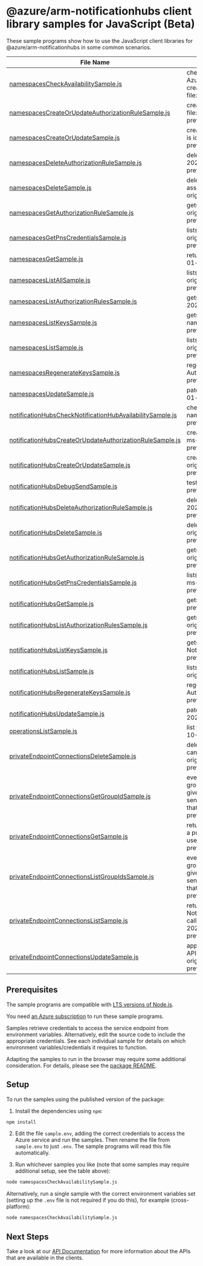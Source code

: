 # @azure/arm-notificationhubs client library samples for JavaScript (Beta)

These sample programs show how to use the JavaScript client libraries for @azure/arm-notificationhubs in some common scenarios.

| **File Name**                                                                                                       | **Description**                                                                                                                                                                                                                                                                                                                                                          |
| ------------------------------------------------------------------------------------------------------------------- | ------------------------------------------------------------------------------------------------------------------------------------------------------------------------------------------------------------------------------------------------------------------------------------------------------------------------------------------------------------------------ |
| [namespacesCheckAvailabilitySample.js][namespacescheckavailabilitysample]                                           | checks the availability of the given service namespace across all Azure subscriptions. This is useful because the domain name is created based on the service namespace name. x-ms-original-file: 2023-10-01-preview/Namespaces/CheckAvailability.json                                                                                                                   |
| [namespacesCreateOrUpdateAuthorizationRuleSample.js][namespacescreateorupdateauthorizationrulesample]               | creates an authorization rule for a namespace x-ms-original-file: 2023-10-01-preview/Namespaces/AuthorizationRuleCreateOrUpdate.json                                                                                                                                                                                                                                     |
| [namespacesCreateOrUpdateSample.js][namespacescreateorupdatesample]                                                 | creates / Updates a Notification Hub namespace. This operation is idempotent. x-ms-original-file: 2023-10-01-preview/Namespaces/CreateOrUpdate.json                                                                                                                                                                                                                      |
| [namespacesDeleteAuthorizationRuleSample.js][namespacesdeleteauthorizationrulesample]                               | deletes a namespace authorization rule x-ms-original-file: 2023-10-01-preview/Namespaces/AuthorizationRuleDelete.json                                                                                                                                                                                                                                                    |
| [namespacesDeleteSample.js][namespacesdeletesample]                                                                 | deletes an existing namespace. This operation also removes all associated notificationHubs under the namespace. x-ms-original-file: 2023-10-01-preview/Namespaces/Delete.json                                                                                                                                                                                            |
| [namespacesGetAuthorizationRuleSample.js][namespacesgetauthorizationrulesample]                                     | gets an authorization rule for a namespace by name. x-ms-original-file: 2023-10-01-preview/Namespaces/AuthorizationRuleGet.json                                                                                                                                                                                                                                          |
| [namespacesGetPnsCredentialsSample.js][namespacesgetpnscredentialssample]                                           | lists the PNS credentials associated with a namespace. x-ms-original-file: 2023-10-01-preview/Namespaces/PnsCredentialsGet.json                                                                                                                                                                                                                                          |
| [namespacesGetSample.js][namespacesgetsample]                                                                       | returns the given namespace. x-ms-original-file: 2023-10-01-preview/Namespaces/Get.json                                                                                                                                                                                                                                                                                  |
| [namespacesListAllSample.js][namespaceslistallsample]                                                               | lists all the available namespaces within the subscription. x-ms-original-file: 2023-10-01-preview/Namespaces/ListBySubscription.json                                                                                                                                                                                                                                    |
| [namespacesListAuthorizationRulesSample.js][namespaceslistauthorizationrulessample]                                 | gets the authorization rules for a namespace. x-ms-original-file: 2023-10-01-preview/Namespaces/AuthorizationRuleList.json                                                                                                                                                                                                                                               |
| [namespacesListKeysSample.js][namespaceslistkeyssample]                                                             | gets the Primary and Secondary ConnectionStrings to the namespace. x-ms-original-file: 2023-10-01-preview/Namespaces/AuthorizationRuleListKeys.json                                                                                                                                                                                                                      |
| [namespacesListSample.js][namespaceslistsample]                                                                     | lists the available namespaces within a resource group. x-ms-original-file: 2023-10-01-preview/Namespaces/ListByResourceGroup.json                                                                                                                                                                                                                                       |
| [namespacesRegenerateKeysSample.js][namespacesregeneratekeyssample]                                                 | regenerates the Primary/Secondary Keys to the Namespace Authorization Rule x-ms-original-file: 2023-10-01-preview/Namespaces/AuthorizationRuleRegenerateKey.json                                                                                                                                                                                                         |
| [namespacesUpdateSample.js][namespacesupdatesample]                                                                 | patches the existing namespace. x-ms-original-file: 2023-10-01-preview/Namespaces/Update.json                                                                                                                                                                                                                                                                            |
| [notificationHubsCheckNotificationHubAvailabilitySample.js][notificationhubschecknotificationhubavailabilitysample] | checks the availability of the given notificationHub in a namespace. x-ms-original-file: 2023-10-01-preview/NotificationHubs/CheckAvailability.json                                                                                                                                                                                                                      |
| [notificationHubsCreateOrUpdateAuthorizationRuleSample.js][notificationhubscreateorupdateauthorizationrulesample]   | creates/Updates an authorization rule for a NotificationHub x-ms-original-file: 2023-10-01-preview/NotificationHubs/AuthorizationRuleCreateOrUpdate.json                                                                                                                                                                                                                 |
| [notificationHubsCreateOrUpdateSample.js][notificationhubscreateorupdatesample]                                     | creates/Update a NotificationHub in a namespace. x-ms-original-file: 2023-10-01-preview/NotificationHubs/CreateOrUpdate.json                                                                                                                                                                                                                                             |
| [notificationHubsDebugSendSample.js][notificationhubsdebugsendsample]                                               | test send a push notification. x-ms-original-file: 2023-10-01-preview/NotificationHubs/DebugSend.json                                                                                                                                                                                                                                                                    |
| [notificationHubsDeleteAuthorizationRuleSample.js][notificationhubsdeleteauthorizationrulesample]                   | deletes a notificationHub authorization rule x-ms-original-file: 2023-10-01-preview/NotificationHubs/AuthorizationRuleDelete.json                                                                                                                                                                                                                                        |
| [notificationHubsDeleteSample.js][notificationhubsdeletesample]                                                     | deletes a notification hub associated with a namespace. x-ms-original-file: 2023-10-01-preview/NotificationHubs/Delete.json                                                                                                                                                                                                                                              |
| [notificationHubsGetAuthorizationRuleSample.js][notificationhubsgetauthorizationrulesample]                         | gets an authorization rule for a NotificationHub by name. x-ms-original-file: 2023-10-01-preview/NotificationHubs/AuthorizationRuleGet.json                                                                                                                                                                                                                              |
| [notificationHubsGetPnsCredentialsSample.js][notificationhubsgetpnscredentialssample]                               | lists the PNS Credentials associated with a notification hub. x-ms-original-file: 2023-10-01-preview/NotificationHubs/PnsCredentialsGet.json                                                                                                                                                                                                                             |
| [notificationHubsGetSample.js][notificationhubsgetsample]                                                           | gets the notification hub. x-ms-original-file: 2023-10-01-preview/NotificationHubs/Get.json                                                                                                                                                                                                                                                                              |
| [notificationHubsListAuthorizationRulesSample.js][notificationhubslistauthorizationrulessample]                     | gets the authorization rules for a NotificationHub. x-ms-original-file: 2023-10-01-preview/NotificationHubs/AuthorizationRuleList.json                                                                                                                                                                                                                                   |
| [notificationHubsListKeysSample.js][notificationhubslistkeyssample]                                                 | gets the Primary and Secondary ConnectionStrings to the NotificationHub x-ms-original-file: 2023-10-01-preview/NotificationHubs/AuthorizationRuleListKeys.json                                                                                                                                                                                                           |
| [notificationHubsListSample.js][notificationhubslistsample]                                                         | lists the notification hubs associated with a namespace. x-ms-original-file: 2023-10-01-preview/NotificationHubs/List.json                                                                                                                                                                                                                                               |
| [notificationHubsRegenerateKeysSample.js][notificationhubsregeneratekeyssample]                                     | regenerates the Primary/Secondary Keys to the NotificationHub Authorization Rule x-ms-original-file: 2023-10-01-preview/NotificationHubs/AuthorizationRuleRegenerateKey.json                                                                                                                                                                                             |
| [notificationHubsUpdateSample.js][notificationhubsupdatesample]                                                     | patch a NotificationHub in a namespace. x-ms-original-file: 2023-10-01-preview/NotificationHubs/Update.json                                                                                                                                                                                                                                                              |
| [operationsListSample.js][operationslistsample]                                                                     | list the operations for the provider x-ms-original-file: 2023-10-01-preview/NHOperationsList.json                                                                                                                                                                                                                                                                        |
| [privateEndpointConnectionsDeleteSample.js][privateendpointconnectionsdeletesample]                                 | deletes the Private Endpoint Connection. This is a public API that can be called directly by Notification Hubs users. x-ms-original-file: 2023-10-01-preview/Namespaces/PrivateEndpointConnectionDelete.json                                                                                                                                                             |
| [privateEndpointConnectionsGetGroupIdSample.js][privateendpointconnectionsgetgroupidsample]                         | even though this namespace requires subscription id, resource group and namespace name, it returns a constant payload (for a given namespacE) every time it's called. That's why we don't send it to the sibling RP, but process it directly in the scale unit that received the request. x-ms-original-file: 2023-10-01-preview/Namespaces/PrivateLinkResourceGet.json  |
| [privateEndpointConnectionsGetSample.js][privateendpointconnectionsgetsample]                                       | returns a Private Endpoint Connection with a given name. This is a public API that can be called directly by Notification Hubs users. x-ms-original-file: 2023-10-01-preview/Namespaces/PrivateEndpointConnectionGet.json                                                                                                                                                |
| [privateEndpointConnectionsListGroupIdsSample.js][privateendpointconnectionslistgroupidssample]                     | even though this namespace requires subscription id, resource group and namespace name, it returns a constant payload (for a given namespacE) every time it's called. That's why we don't send it to the sibling RP, but process it directly in the scale unit that received the request. x-ms-original-file: 2023-10-01-preview/Namespaces/PrivateLinkResourceList.json |
| [privateEndpointConnectionsListSample.js][privateendpointconnectionslistsample]                                     | returns all Private Endpoint Connections that belong to the given Notification Hubs namespace. This is a public API that can be called directly by Notification Hubs users. x-ms-original-file: 2023-10-01-preview/Namespaces/PrivateEndpointConnectionList.json                                                                                                         |
| [privateEndpointConnectionsUpdateSample.js][privateendpointconnectionsupdatesample]                                 | approves or rejects Private Endpoint Connection. This is a public API that can be called directly by Notification Hubs users. x-ms-original-file: 2023-10-01-preview/Namespaces/PrivateEndpointConnectionUpdate.json                                                                                                                                                     |

## Prerequisites

The sample programs are compatible with [LTS versions of Node.js](https://github.com/nodejs/release#release-schedule).

You need [an Azure subscription][freesub] to run these sample programs.

Samples retrieve credentials to access the service endpoint from environment variables. Alternatively, edit the source code to include the appropriate credentials. See each individual sample for details on which environment variables/credentials it requires to function.

Adapting the samples to run in the browser may require some additional consideration. For details, please see the [package README][package].

## Setup

To run the samples using the published version of the package:

1. Install the dependencies using `npm`:

```bash
npm install
```

2. Edit the file `sample.env`, adding the correct credentials to access the Azure service and run the samples. Then rename the file from `sample.env` to just `.env`. The sample programs will read this file automatically.

3. Run whichever samples you like (note that some samples may require additional setup, see the table above):

```bash
node namespacesCheckAvailabilitySample.js
```

Alternatively, run a single sample with the correct environment variables set (setting up the `.env` file is not required if you do this), for example (cross-platform):

```bash
node namespacesCheckAvailabilitySample.js
```

## Next Steps

Take a look at our [API Documentation][apiref] for more information about the APIs that are available in the clients.

[namespacescheckavailabilitysample]: https://github.com/Azure/azure-sdk-for-js/blob/main/sdk/notificationhubs/arm-notificationhubs/samples/v3-beta/javascript/namespacesCheckAvailabilitySample.js
[namespacescreateorupdateauthorizationrulesample]: https://github.com/Azure/azure-sdk-for-js/blob/main/sdk/notificationhubs/arm-notificationhubs/samples/v3-beta/javascript/namespacesCreateOrUpdateAuthorizationRuleSample.js
[namespacescreateorupdatesample]: https://github.com/Azure/azure-sdk-for-js/blob/main/sdk/notificationhubs/arm-notificationhubs/samples/v3-beta/javascript/namespacesCreateOrUpdateSample.js
[namespacesdeleteauthorizationrulesample]: https://github.com/Azure/azure-sdk-for-js/blob/main/sdk/notificationhubs/arm-notificationhubs/samples/v3-beta/javascript/namespacesDeleteAuthorizationRuleSample.js
[namespacesdeletesample]: https://github.com/Azure/azure-sdk-for-js/blob/main/sdk/notificationhubs/arm-notificationhubs/samples/v3-beta/javascript/namespacesDeleteSample.js
[namespacesgetauthorizationrulesample]: https://github.com/Azure/azure-sdk-for-js/blob/main/sdk/notificationhubs/arm-notificationhubs/samples/v3-beta/javascript/namespacesGetAuthorizationRuleSample.js
[namespacesgetpnscredentialssample]: https://github.com/Azure/azure-sdk-for-js/blob/main/sdk/notificationhubs/arm-notificationhubs/samples/v3-beta/javascript/namespacesGetPnsCredentialsSample.js
[namespacesgetsample]: https://github.com/Azure/azure-sdk-for-js/blob/main/sdk/notificationhubs/arm-notificationhubs/samples/v3-beta/javascript/namespacesGetSample.js
[namespaceslistallsample]: https://github.com/Azure/azure-sdk-for-js/blob/main/sdk/notificationhubs/arm-notificationhubs/samples/v3-beta/javascript/namespacesListAllSample.js
[namespaceslistauthorizationrulessample]: https://github.com/Azure/azure-sdk-for-js/blob/main/sdk/notificationhubs/arm-notificationhubs/samples/v3-beta/javascript/namespacesListAuthorizationRulesSample.js
[namespaceslistkeyssample]: https://github.com/Azure/azure-sdk-for-js/blob/main/sdk/notificationhubs/arm-notificationhubs/samples/v3-beta/javascript/namespacesListKeysSample.js
[namespaceslistsample]: https://github.com/Azure/azure-sdk-for-js/blob/main/sdk/notificationhubs/arm-notificationhubs/samples/v3-beta/javascript/namespacesListSample.js
[namespacesregeneratekeyssample]: https://github.com/Azure/azure-sdk-for-js/blob/main/sdk/notificationhubs/arm-notificationhubs/samples/v3-beta/javascript/namespacesRegenerateKeysSample.js
[namespacesupdatesample]: https://github.com/Azure/azure-sdk-for-js/blob/main/sdk/notificationhubs/arm-notificationhubs/samples/v3-beta/javascript/namespacesUpdateSample.js
[notificationhubschecknotificationhubavailabilitysample]: https://github.com/Azure/azure-sdk-for-js/blob/main/sdk/notificationhubs/arm-notificationhubs/samples/v3-beta/javascript/notificationHubsCheckNotificationHubAvailabilitySample.js
[notificationhubscreateorupdateauthorizationrulesample]: https://github.com/Azure/azure-sdk-for-js/blob/main/sdk/notificationhubs/arm-notificationhubs/samples/v3-beta/javascript/notificationHubsCreateOrUpdateAuthorizationRuleSample.js
[notificationhubscreateorupdatesample]: https://github.com/Azure/azure-sdk-for-js/blob/main/sdk/notificationhubs/arm-notificationhubs/samples/v3-beta/javascript/notificationHubsCreateOrUpdateSample.js
[notificationhubsdebugsendsample]: https://github.com/Azure/azure-sdk-for-js/blob/main/sdk/notificationhubs/arm-notificationhubs/samples/v3-beta/javascript/notificationHubsDebugSendSample.js
[notificationhubsdeleteauthorizationrulesample]: https://github.com/Azure/azure-sdk-for-js/blob/main/sdk/notificationhubs/arm-notificationhubs/samples/v3-beta/javascript/notificationHubsDeleteAuthorizationRuleSample.js
[notificationhubsdeletesample]: https://github.com/Azure/azure-sdk-for-js/blob/main/sdk/notificationhubs/arm-notificationhubs/samples/v3-beta/javascript/notificationHubsDeleteSample.js
[notificationhubsgetauthorizationrulesample]: https://github.com/Azure/azure-sdk-for-js/blob/main/sdk/notificationhubs/arm-notificationhubs/samples/v3-beta/javascript/notificationHubsGetAuthorizationRuleSample.js
[notificationhubsgetpnscredentialssample]: https://github.com/Azure/azure-sdk-for-js/blob/main/sdk/notificationhubs/arm-notificationhubs/samples/v3-beta/javascript/notificationHubsGetPnsCredentialsSample.js
[notificationhubsgetsample]: https://github.com/Azure/azure-sdk-for-js/blob/main/sdk/notificationhubs/arm-notificationhubs/samples/v3-beta/javascript/notificationHubsGetSample.js
[notificationhubslistauthorizationrulessample]: https://github.com/Azure/azure-sdk-for-js/blob/main/sdk/notificationhubs/arm-notificationhubs/samples/v3-beta/javascript/notificationHubsListAuthorizationRulesSample.js
[notificationhubslistkeyssample]: https://github.com/Azure/azure-sdk-for-js/blob/main/sdk/notificationhubs/arm-notificationhubs/samples/v3-beta/javascript/notificationHubsListKeysSample.js
[notificationhubslistsample]: https://github.com/Azure/azure-sdk-for-js/blob/main/sdk/notificationhubs/arm-notificationhubs/samples/v3-beta/javascript/notificationHubsListSample.js
[notificationhubsregeneratekeyssample]: https://github.com/Azure/azure-sdk-for-js/blob/main/sdk/notificationhubs/arm-notificationhubs/samples/v3-beta/javascript/notificationHubsRegenerateKeysSample.js
[notificationhubsupdatesample]: https://github.com/Azure/azure-sdk-for-js/blob/main/sdk/notificationhubs/arm-notificationhubs/samples/v3-beta/javascript/notificationHubsUpdateSample.js
[operationslistsample]: https://github.com/Azure/azure-sdk-for-js/blob/main/sdk/notificationhubs/arm-notificationhubs/samples/v3-beta/javascript/operationsListSample.js
[privateendpointconnectionsdeletesample]: https://github.com/Azure/azure-sdk-for-js/blob/main/sdk/notificationhubs/arm-notificationhubs/samples/v3-beta/javascript/privateEndpointConnectionsDeleteSample.js
[privateendpointconnectionsgetgroupidsample]: https://github.com/Azure/azure-sdk-for-js/blob/main/sdk/notificationhubs/arm-notificationhubs/samples/v3-beta/javascript/privateEndpointConnectionsGetGroupIdSample.js
[privateendpointconnectionsgetsample]: https://github.com/Azure/azure-sdk-for-js/blob/main/sdk/notificationhubs/arm-notificationhubs/samples/v3-beta/javascript/privateEndpointConnectionsGetSample.js
[privateendpointconnectionslistgroupidssample]: https://github.com/Azure/azure-sdk-for-js/blob/main/sdk/notificationhubs/arm-notificationhubs/samples/v3-beta/javascript/privateEndpointConnectionsListGroupIdsSample.js
[privateendpointconnectionslistsample]: https://github.com/Azure/azure-sdk-for-js/blob/main/sdk/notificationhubs/arm-notificationhubs/samples/v3-beta/javascript/privateEndpointConnectionsListSample.js
[privateendpointconnectionsupdatesample]: https://github.com/Azure/azure-sdk-for-js/blob/main/sdk/notificationhubs/arm-notificationhubs/samples/v3-beta/javascript/privateEndpointConnectionsUpdateSample.js
[apiref]: https://learn.microsoft.com/javascript/api/@azure/arm-notificationhubs?view=azure-node-preview
[freesub]: https://azure.microsoft.com/free/
[package]: https://github.com/Azure/azure-sdk-for-js/tree/main/sdk/notificationhubs/arm-notificationhubs/README.md
